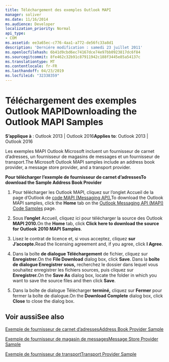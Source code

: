 ```yaml
---
title: Téléchargement des exemples Outlook MAPI
manager: soliver
ms.date: 11/16/2014
ms.audience: Developer
localization_priority: Normal
api_type:
- COM
ms.assetid: ee3a65ec-c776-4aa1-a772-de56fc33a8d1
description: 'Derniére modification : samedi 23 juillet 2011'
ms.openlocfilehash: 6b41d9cbd6ec74167dce74e97bb0923817dc6f84
ms.sourcegitcommit: 8fe462c32b91c87911942c188f3445e85a54137c
ms.translationtype: MT
ms.contentlocale: fr-FR
ms.lasthandoff: 04/23/2019
ms.locfileid: "32338359"
---
```

# <a name="downloading-the-outlook-mapi-samples"></a><span data-ttu-id="b7b2e-103">Téléchargement des exemples Outlook MAPI</span><span class="sxs-lookup"><span data-stu-id="b7b2e-103">Downloading the Outlook MAPI Samples</span></span>

  
  
<span data-ttu-id="b7b2e-104">**S’applique à** : Outlook 2013 | Outlook 2016</span><span class="sxs-lookup"><span data-stu-id="b7b2e-104">**Applies to**: Outlook 2013 | Outlook 2016</span></span> 
  
<span data-ttu-id="b7b2e-105">Les exemples MAPI Outlook Microsoft incluent un fournisseur de carnet d’adresses, un fournisseur de magasins de messages et un fournisseur de transport.</span><span class="sxs-lookup"><span data-stu-id="b7b2e-105">The Microsoft Outlook MAPI samples include an address book provider, a message store provider, and a transport provider.</span></span>
  
 <span data-ttu-id="b7b2e-106">**Pour télécharger l’exemple de fournisseur de carnet d’adresses**</span><span class="sxs-lookup"><span data-stu-id="b7b2e-106">**To download the Sample Address Book Provider**</span></span>
  
1. <span data-ttu-id="b7b2e-107">Pour télécharger les Outlook MAPI, cliquez  sur l’onglet Accueil de la page d’Outlook de [code MAPI (Messaging API).](https://ol2010mapisamples.codeplex.com/)</span><span class="sxs-lookup"><span data-stu-id="b7b2e-107">To download the Outlook MAPI samples, click the **Home** tab on the [Outlook Messaging API (MAPI) Code Samples](https://ol2010mapisamples.codeplex.com/) page.</span></span> 
    
2. <span data-ttu-id="b7b2e-108">Sous **l’onglet** Accueil, cliquez ici pour télécharger la source des Outlook **MAPI 2010.**</span><span class="sxs-lookup"><span data-stu-id="b7b2e-108">On the **Home** tab, click **Click here to download the source for Outlook 2010 MAPI Samples**.</span></span>
    
3. <span data-ttu-id="b7b2e-109">Lisez le contrat de licence et, si vous acceptez, cliquez **sur J’accepte.**</span><span class="sxs-lookup"><span data-stu-id="b7b2e-109">Read the licensing agreement and, if you agree, click **I Agree**.</span></span>
    
4. <span data-ttu-id="b7b2e-110">Dans la boîte **de dialogue Téléchargement** de fichier, cliquez sur **Enregistrer.**</span><span class="sxs-lookup"><span data-stu-id="b7b2e-110">On the **File Download** dialog box, click **Save**.</span></span> <span data-ttu-id="b7b2e-111">Dans la **boîte de dialogue Enregistrer sous,** recherchez le dossier dans lequel vous souhaitez enregistrer les fichiers sources, puis cliquez sur **Enregistrer.**</span><span class="sxs-lookup"><span data-stu-id="b7b2e-111">On the **Save As** dialog box, locate the folder in which you want to save the source files and then click **Save**.</span></span>
    
5. <span data-ttu-id="b7b2e-112">Dans la boîte de dialogue Télécharger **terminé,** cliquez sur **Fermer** pour fermer la boîte de dialogue.</span><span class="sxs-lookup"><span data-stu-id="b7b2e-112">On the **Download Complete** dialog box, click **Close** to close the dialog box.</span></span> 
    
## <a name="see-also"></a><span data-ttu-id="b7b2e-113">Voir aussi</span><span class="sxs-lookup"><span data-stu-id="b7b2e-113">See also</span></span>



[<span data-ttu-id="b7b2e-114">Exemple de fournisseur de carnet d’adresses</span><span class="sxs-lookup"><span data-stu-id="b7b2e-114">Address Book Provider Sample</span></span>](address-book-provider-sample.md)
  
[<span data-ttu-id="b7b2e-115">Exemple de fournisseur de magasin de messages</span><span class="sxs-lookup"><span data-stu-id="b7b2e-115">Message Store Provider Sample</span></span>](message-store-provider-sample.md)
  
[<span data-ttu-id="b7b2e-116">Exemple de fournisseur de transport</span><span class="sxs-lookup"><span data-stu-id="b7b2e-116">Transport Provider Sample</span></span>](transport-provider-sample.md)

